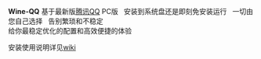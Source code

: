 **Wine-QQ**
基于最新版[腾讯QQ](http://im.qq.com) PC版  
安装到系统盘还是即刻免安装运行  
一切由您自己选择  
告别繁琐和不稳定  
给你最稳定优化的配置和高效便捷的体验  

安装使用说明详见[wiki](https://github.com/askme765cs/Wine-QQ/wiki)
